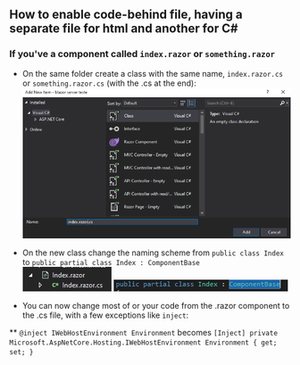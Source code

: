 ## How to enable code-behind file, having a separate file for html and another for C#

### If you've a component called `index.razor` or `something.razor`
* On the same folder create a class with the same name, `index.razor.cs` or `something.razor.cs` (with the .cs at the end):
![1.png](1.png)

* On the new class change the naming scheme from `public class Index` to `public partial class Index : ComponentBase`
![2.png](2.png)
![3.png](3.png)

* You can now change most of or your code from the .razor component to the .cs file, with a few exceptions like `inject`:

** `@inject IWebHostEnvironment Environment` becomes `[Inject] private Microsoft.AspNetCore.Hosting.IWebHostEnvironment Environment { get; set; }`